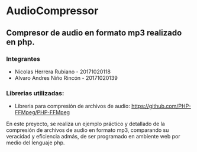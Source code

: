 # AudioCompressor
## Compresor de audio en formato mp3 realizado en php.
### Integrantes

- Nicolas Herrera Rubiano - 20171020118
- Alvaro Andres Niño Rincón - 20171020139

### Librerias utilizadas:

- Libreria para compresión de archivos de audio: https://github.com/PHP-FFMpeg/PHP-FFMpeg

En este preyecto, se realiza un ejemplo práctico y detallado de la compresión de archivos de audio en formato mp3, comparando su veracidad y eficiencia admás, de ser programado en ambiente web por medio del lenguaje php.




